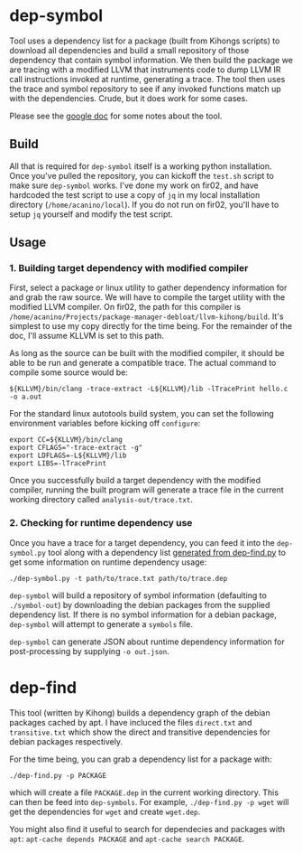 # dep-symbol

Tool uses a dependency list for a package (built from Kihongs scripts) to download all dependencies and build a small repository of those dependency that contain symbol information. We then build the package we are tracing with a modified LLVM that instruments code to dump LLVM IR call instructions invoked at runtime, generating a trace. The tool then uses the trace and symbol repository to see if any invoked functions match up with the dependencies. Crude, but it does work for some cases.

Please see the [google doc](https://docs.google.com/document/d/1DJzJAaDPN94_ZdD39uNFcFySFgTIDlI41zmcGUhyxKs/edit) for some notes about the tool.

## Build

All that is required for ``dep-symbol`` itself is a working python installation. Once you've pulled the repository, you can kickoff the ``test.sh`` script to make sure ``dep-symbol`` works. I've done my work on fir02, and have hardcoded the test script to use a copy of ``jq`` in my local installation directory (``/home/acanino/local``). If you do not run on fir02, you'll have to setup ``jq`` yourself and modify the test script. 

## Usage

### 1. Building target dependency with modified compiler

First, select a package or linux utility to gather dependency information for and grab the raw source. We will have to compile the target utility with the modified LLVM compiler. On fir02, the path for this compiler is ``/home/acanino/Projects/package-manager-debloat/llvm-kihong/build``. It's simplest to use my copy directly for the time being. For the remainder of the doc, I'll assume KLLVM is set to this path. 

As long as the source can be built with the modified compiler, it should be able to be run and generate a compatible trace. The actual command to compile some source would be:
```
${KLLVM}/bin/clang -trace-extract -L${KLLVM}/lib -lTracePrint hello.c -o a.out
```

For the standard linux autotools build system, you can set the following environment variables before kicking off ``configure``:
```
export CC=${KLLVM}/bin/clang
export CFLAGS="-trace-extract -g"
export LDFLAGS=-L${KLLVM}/lib
export LIBS=-lTracePrint
```

Once you successfully build a target dependency with the modified compiler, running the built program will generate a trace file in the current working directory called ``analysis-out/trace.txt``.

### 2. Checking for runtime dependency use

Once you have a trace for a target dependency, you can feed it into the ``dep-symbol.py`` tool along with a dependency list [generated from dep-find.py](#dep-find) to get some information on runtime dependency usage:

```
./dep-symbol.py -t path/to/trace.txt path/to/trace.dep
```

``dep-symbol`` will build a repository of symbol information (defaulting to ``./symbol-out``) by downloading the debian packages from the supplied dependency list. If there is no symbol information for a debian package, ``dep-symbol`` will attempt to generate a ``symbols`` file. 

``dep-symbol`` can generate JSON about runtime dependency information for post-processing by supplying ``-o out.json``.


# dep-find

This tool (written by Kihong) builds a dependency graph of the debian packages cached by apt. I have incluced the files ``direct.txt`` and ``transitive.txt`` which show the direct and transitive dependencies for debian packages respectively. 

For the time being, you can grab a dependency list for a package with:

```
./dep-find.py -p PACKAGE
```

which will create a file ``PACKAGE.dep`` in the current working directory. This can then be feed into ``dep-symbols``. For example, ``./dep-find.py -p wget`` will get the dependencies for ``wget`` and create ``wget.dep``.

You might also find it useful to search for dependecies and packages with ``apt``: ``apt-cache depends PACKAGE`` and ``apt-cache search PACKAGE``.


